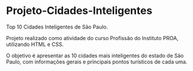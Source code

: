 # Projeto-Cidades-Inteligentes

Top 10 Cidades Inteligentes de São Paulo.

Projeto realizado como atividade do curso Profissão do Instituto PROA, utilizando HTML e CSS.

O objetivo é apresentar as 10 cidades mais inteligentes do estado de São Paulo, com informações gerais e principais pontos turísticos de cada uma.
